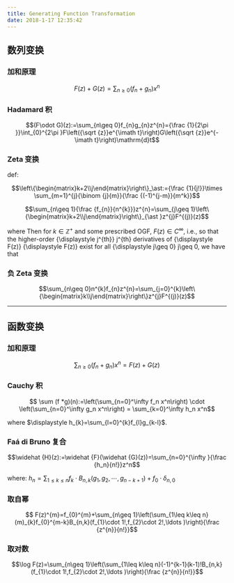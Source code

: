 ```yaml
---
title: Generating Function Transformation
date: 2018-1-17 12:35:42
---
```



## 数列变换

### 加和原理

$$F(z)+G(z)=\sum_{n\geq0}(f_n+g_n)x^n$$

### Hadamard 积 
 
$$(F\odot G)(z):=\sum_{n\geq 0}f_{n}g_{n}z^{n}={\frac {1}{2\pi }}\int_{0}^{2\pi }F\left({\sqrt {z}}e^{\imath t}\right)G\left({\sqrt {z}}e^{-\imath t}\right)\mathrm{d}t$$

### Zeta 变换


def:

$$\left\{\begin{matrix}k+2\\j\end{matrix}\right\}_\ast:={\frac {1}{j!}}\times \sum_{m=1}^{j}{\binom {j}{m}}{\frac {(-1)^{j-m}}{m^k}}$$

$$\sum_{n\geq 1}{\frac {f_{n}}{n^{k}}}z^{n}=\sum_{j\geq 1}\left\{\begin{matrix}k+2\\j\end{matrix}\right\}_{\ast }z^{j}F^{(j)}(z)$$

where Then for $k \in \mathbb{Z}^{+}$ and some prescribed OGF, ${\displaystyle F(z)\in C^{\infty }}$, i.e., so that the higher-order {\displaystyle j^{th}} j^{th} derivatives of {\displaystyle F(z)} {\displaystyle F(z)} exist for all {\displaystyle j\geq 0} j\geq 0, we have that

### 负 Zeta 变换

$$\sum_{n\geq 0}n^{k}f_{n}z^{n}=\sum_{j=0}^{k}\left\{\begin{matrix}k\\j\end{matrix}\right\}z^{j}F^{(j)}(z)$$

---

## 函数变换

### 加和原理

$$\sum_{n\geq0}(f_n+g_n)x^n=F(z)+G(z)$$

### Cauchy 积 

$$ \sum (f *g)(n):=\left(\sum_{n=0}^\infty f_n x^n\right) \cdot \left(\sum_{n=0}^\infty g_n x^n\right) = \sum_{k=0}^\infty h_n x^n$$

where $\displaystyle h_{k}=\sum_{l=0}^{k}f_{l}g_{k-l}$.


### Faá di Bruno 复合


$$\widehat {H}(z):=\widehat {F}(\widehat {G}(z))=\sum_{n=0}^{\infty }{\frac {h_n}{n!}}z^n$$

where: $\displaystyle h_n=\sum_{1\leq k\leq n}f_k\cdot B_{n,k}(g_1,g_2,\cdots,g_{n-k+1})+f_0\cdot\delta_{n,0}$

### 取自幂

$$ F(z)^{m}=f_{0}^{m}+\sum_{n\geq 1}\left(\sum_{1\leq k\leq n}(m)_{k}f_{0}^{m-k}B_{n,k}(f_{1}\cdot 1!,f_{2}\cdot 2!,\ldots )\right){\frac {z^{n}}{n!}}$$

### 取对数

$$\log F(z)=\sum_{n\geq 1}\left(\sum_{1\leq k\leq n}(-1)^{k-1}(k-1)!B_{n,k}(f_{1}\cdot 1!,f_{2}\cdot 2!,\ldots )\right){\frac {z^{n}}{n!}}$$
